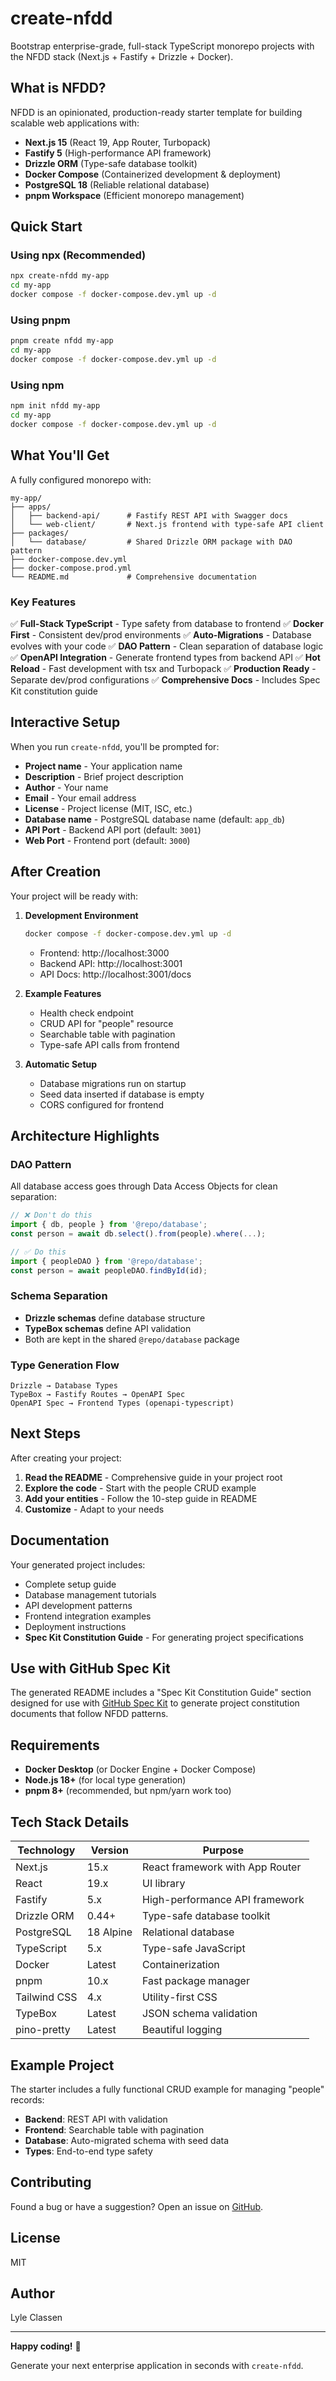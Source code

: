 # create-nfdd

Bootstrap enterprise-grade, full-stack TypeScript monorepo projects with the NFDD stack (Next.js + Fastify + Drizzle + Docker).

## What is NFDD?

NFDD is an opinionated, production-ready starter template for building scalable web applications with:

- **Next.js 15** (React 19, App Router, Turbopack)
- **Fastify 5** (High-performance API framework)
- **Drizzle ORM** (Type-safe database toolkit)
- **Docker Compose** (Containerized development & deployment)
- **PostgreSQL 18** (Reliable relational database)
- **pnpm Workspace** (Efficient monorepo management)

## Quick Start

### Using npx (Recommended)

```bash
npx create-nfdd my-app
cd my-app
docker compose -f docker-compose.dev.yml up -d
```

### Using pnpm

```bash
pnpm create nfdd my-app
cd my-app
docker compose -f docker-compose.dev.yml up -d
```

### Using npm

```bash
npm init nfdd my-app
cd my-app
docker compose -f docker-compose.dev.yml up -d
```

## What You'll Get

A fully configured monorepo with:

```
my-app/
├── apps/
│   ├── backend-api/      # Fastify REST API with Swagger docs
│   └── web-client/       # Next.js frontend with type-safe API client
├── packages/
│   └── database/         # Shared Drizzle ORM package with DAO pattern
├── docker-compose.dev.yml
├── docker-compose.prod.yml
└── README.md             # Comprehensive documentation
```

### Key Features

✅ **Full-Stack TypeScript** - Type safety from database to frontend
✅ **Docker First** - Consistent dev/prod environments
✅ **Auto-Migrations** - Database evolves with your code
✅ **DAO Pattern** - Clean separation of database logic
✅ **OpenAPI Integration** - Generate frontend types from backend API
✅ **Hot Reload** - Fast development with tsx and Turbopack
✅ **Production Ready** - Separate dev/prod configurations
✅ **Comprehensive Docs** - Includes Spec Kit constitution guide

## Interactive Setup

When you run `create-nfdd`, you'll be prompted for:

- **Project name** - Your application name
- **Description** - Brief project description
- **Author** - Your name
- **Email** - Your email address
- **License** - Project license (MIT, ISC, etc.)
- **Database name** - PostgreSQL database name (default: `app_db`)
- **API Port** - Backend API port (default: `3001`)
- **Web Port** - Frontend port (default: `3000`)

## After Creation

Your project will be ready with:

1. **Development Environment**
   ```bash
   docker compose -f docker-compose.dev.yml up -d
   ```
   - Frontend: http://localhost:3000
   - Backend API: http://localhost:3001
   - API Docs: http://localhost:3001/docs

2. **Example Features**
   - Health check endpoint
   - CRUD API for "people" resource
   - Searchable table with pagination
   - Type-safe API calls from frontend

3. **Automatic Setup**
   - Database migrations run on startup
   - Seed data inserted if database is empty
   - CORS configured for frontend

## Architecture Highlights

### DAO Pattern
All database access goes through Data Access Objects for clean separation:
```typescript
// ❌ Don't do this
import { db, people } from '@repo/database';
const person = await db.select().from(people).where(...);

// ✅ Do this
import { peopleDAO } from '@repo/database';
const person = await peopleDAO.findById(id);
```

### Schema Separation
- **Drizzle schemas** define database structure
- **TypeBox schemas** define API validation
- Both are kept in the shared `@repo/database` package

### Type Generation Flow
```
Drizzle → Database Types
TypeBox → Fastify Routes → OpenAPI Spec
OpenAPI Spec → Frontend Types (openapi-typescript)
```

## Next Steps

After creating your project:

1. **Read the README** - Comprehensive guide in your project root
2. **Explore the code** - Start with the people CRUD example
3. **Add your entities** - Follow the 10-step guide in README
4. **Customize** - Adapt to your needs

## Documentation

Your generated project includes:

- Complete setup guide
- Database management tutorials
- API development patterns
- Frontend integration examples
- Deployment instructions
- **Spec Kit Constitution Guide** - For generating project specifications

## Use with GitHub Spec Kit

The generated README includes a "Spec Kit Constitution Guide" section designed for use with [GitHub Spec Kit](https://github.com/github/spec-kit) to generate project constitution documents that follow NFDD patterns.

## Requirements

- **Docker Desktop** (or Docker Engine + Docker Compose)
- **Node.js 18+** (for local type generation)
- **pnpm 8+** (recommended, but npm/yarn work too)

## Tech Stack Details

| Technology | Version | Purpose |
|------------|---------|---------|
| Next.js | 15.x | React framework with App Router |
| React | 19.x | UI library |
| Fastify | 5.x | High-performance API framework |
| Drizzle ORM | 0.44+ | Type-safe database toolkit |
| PostgreSQL | 18 Alpine | Relational database |
| TypeScript | 5.x | Type-safe JavaScript |
| Docker | Latest | Containerization |
| pnpm | 10.x | Fast package manager |
| Tailwind CSS | 4.x | Utility-first CSS |
| TypeBox | Latest | JSON schema validation |
| pino-pretty | Latest | Beautiful logging |

## Example Project

The starter includes a fully functional CRUD example for managing "people" records:

- **Backend**: REST API with validation
- **Frontend**: Searchable table with pagination
- **Database**: Auto-migrated schema with seed data
- **Types**: End-to-end type safety

## Contributing

Found a bug or have a suggestion? Open an issue on [GitHub](https://github.com/YOUR_USERNAME/create-nfdd).

## License

MIT

## Author

Lyle Classen

---

**Happy coding!** 🚀

Generate your next enterprise application in seconds with `create-nfdd`.
